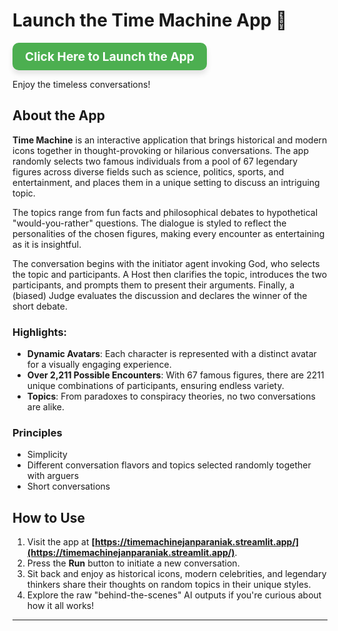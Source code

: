 # Launch the Time Machine App 🚀

<a href="https://timemachinejanparaniak.streamlit.app/" target="_blank" style="display: inline-block; padding: 10px 20px; font-size: 1.2rem; font-weight: bold; color: white; background-color: #4CAF50; text-decoration: none; border-radius: 10px; box-shadow: 0 6px 8px rgba(0, 0, 0, 0.1);">
    Click Here to Launch the App
</a>

Enjoy the timeless conversations!

## About the App

**Time Machine** is an interactive application that brings historical and modern icons together in thought-provoking or hilarious conversations. The app randomly selects two famous individuals from a pool of 67 legendary figures across diverse fields such as science, politics, sports, and entertainment, and places them in a unique setting to discuss an intriguing topic.

The topics range from fun facts and philosophical debates to hypothetical "would-you-rather" questions. The dialogue is styled to reflect the personalities of the chosen figures, making every encounter as entertaining as it is insightful.

The conversation begins with the initiator agent invoking God, who selects the topic and participants. A Host then clarifies the topic, introduces the two participants, and prompts them to present their arguments. Finally, a (biased) Judge evaluates the discussion and declares the winner of the short debate.

### Highlights:
- **Dynamic Avatars**: Each character is represented with a distinct avatar for a visually engaging experience.
- **Over 2,211 Possible Encounters**: With 67 famous figures, there are 2211 unique combinations of participants, ensuring endless variety.
- **Topics**: From paradoxes to conspiracy theories, no two conversations are alike.

### Principles
- Simplicity
- Different conversation flavors and topics selected randomly together with arguers
- Short conversations

## How to Use

1. Visit the app at **[https://timemachinejanparaniak.streamlit.app/](https://timemachinejanparaniak.streamlit.app/)**.
2. Press the **Run** button to initiate a new conversation.
3. Sit back and enjoy as historical icons, modern celebrities, and legendary thinkers share their thoughts on random topics in their unique styles.
4. Explore the raw "behind-the-scenes" AI outputs if you're curious about how it all works!

---
